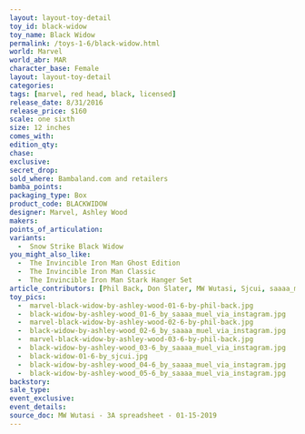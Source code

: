 ```yaml
---
layout: layout-toy-detail 
toy_id: black-widow
toy_name: Black Widow
permalink: /toys-1-6/black-widow.html
world: Marvel
world_abr: MAR
character_base: Female
layout: layout-toy-detail
categories: 
tags: [marvel, red head, black, licensed]
release_date: 8/31/2016
release_price: $160 
scale: one sixth
size: 12 inches
comes_with: 
edition_qty: 
chase: 
exclusive: 
secret_drop: 
sold_where: Bambaland.com and retailers
bamba_points: 
packaging_type: Box
product_code: BLACKWIDOW
designer: Marvel, Ashley Wood
makers: 
points_of_articulation: 
variants: 
  -  Snow Strike Black Widow
you_might_also_like: 
  -  The Invincible Iron Man Ghost Edition
  -  The Invincible Iron Man Classic
  -  The Invincible Iron Man Stark Hanger Set
article_contributors: [Phil Back, Don Slater, MW Wutasi, Sjcui, saaaa_muel]
toy_pics: 
  -  marvel-black-widow-by-ashley-wood-01-6-by-phil-back.jpg
  -  black-widow-by-ashley-wood_01-6_by_saaaa_muel_via_instagram.jpg
  -  marvel-black-widow-by-ashley-wood-02-6-by-phil-back.jpg
  -  black-widow-by-ashley-wood_02-6_by_saaaa_muel_via_instagram.jpg
  -  marvel-black-widow-by-ashley-wood-03-6-by-phil-back.jpg
  -  black-widow-by-ashley-wood_03-6_by_saaaa_muel_via_instagram.jpg
  -  black-widow-01-6-by_sjcui.jpg
  -  black-widow-by-ashley-wood_04-6_by_saaaa_muel_via_instagram.jpg
  -  black-widow-by-ashley-wood_05-6_by_saaaa_muel_via_instagram.jpg
backstory: 
sale_type: 
event_exclusive: 
event_details: 
source_doc: MW Wutasi - 3A spreadsheet - 01-15-2019
---
```

